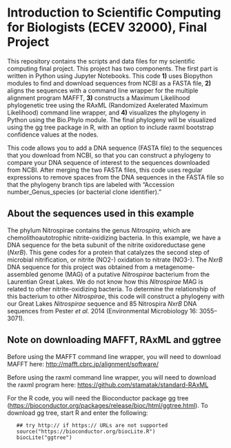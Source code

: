 
# Introduction to Scientific Computing for Biologists (ECEV 32000), Final Project

This repository contains the scripts and data files for my scientific computing final project. This project has two components. The first part is written in Python using Jupyter Notebooks. This code **1)** uses Biopython modules to find and download sequences from NCBI as a FASTA file, **2)** aligns the sequences with a command line wrapper for the multiple alignment program MAFFT, **3)** constructs a Maximum Likelihood phylogenetic tree using the RAxML (Randomized Axelerated Maximum Likelihood) command line wrapper, and **4)** visualizes the phylogeny in Python using the Bio.Phylo module. The final phylogeny will be visualized using the gg tree package in R, with an option to include raxml bootstrap confidence values at the nodes. 

This code allows you to add a DNA sequence (FASTA file) to the sequences that you download from NCBI, so that you can construct a phylogeny to compare your DNA sequence of interest to the sequences downloaded from NCBI. After merging the two FASTA files, this code uses regular expressions to remove spaces from the DNA sequences in the FASTA file so that the phylogeny branch tips are labeled with “Accession number_Genus_species (or bacterial clone identifier).”

## About the sequences used in this example

The phylum Nitrospirae contains the genus *Nitrospira*, which are chemolithoautotrophic nitrite-oxidizing bacteria. In this example, we have a DNA sequence for the beta subunit of the nitrite oxidoreductase gene (*NxrB*). This gene codes for a protein that catalyzes the second step of microbial nitrification, or nitrite (NO2-) oxidation to nitrate (NO3-). The *NxrB* DNA sequence for this project was obtained from a metagenome-assembled genome (MAG) of a putative *Nitrospirae* bacterium from the Laurentian Great Lakes. We do not know how this *Nitrospirae* MAG is related to other nitrite-oxidizing bacteria. To determine the relationship of this bacterium to other *Nitrospirae*, this code will construct a phylogeny with our Great Lakes *Nitrospirae* sequence and 85 Nitrospira *NxrB* DNA sequences from Pester *et al.* 2014 (Environmental Microbiology 16: 3055–3071). 

## Note on downloading MAFFT, RAxML and ggtree

Before using the MAFFT command line wrapper, you will need to download MAFFT here: http://mafft.cbrc.jp/alignment/software/

Before using the raxml command line wrapper, you will need to download the raxml program here: https://github.com/stamatak/standard-RAxML

For the R code, you will need the Bioconductor package gg tree 
(https://bioconductor.org/packages/release/bioc/html/ggtree.html). 
To download gg tree, start R and enter the following: 
       
       ## try http:// if https:// URLs are not supported    
       source("https://bioconductor.org/biocLite.R")    
       biocLite("ggtree")

